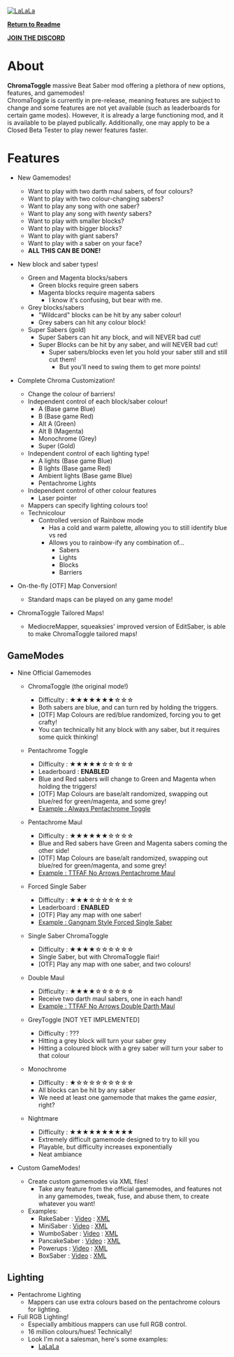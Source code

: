 [![LaLaLa](https://i.imgur.com/mIrrf39.png)](https://streamable.com/7ojl1)

**[Return to Readme](https://github.com/BinaryElement/ChromaToggle/blob/master/README.md)**

**[JOIN THE DISCORD](https://discord.gg/BBntx2e)**

# About
**ChromaToggle** massive Beat Saber mod offering a plethora of new options, features, and gamemodes!  
ChromaToggle is currently in pre-release, meaning features are subject to change and some features are not yet available (such as leaderboards for certain game modes).  However, it is already a large functioning mod, and it is available to be played publically.  Additionally, one may apply to be a Closed Beta Tester to play newer features faster.

# Features

* New Gamemodes!  
  * Want to play with two darth maul sabers, of four colours?
  * Want to play with two colour-changing sabers?
  * Want to play any song with one saber?
  * Want to play any song with *twenty* sabers?
  * Want to play with smaller blocks?
  * Want to play with bigger blocks?
  * Want to play with giant sabers?
  * Want to play with a saber on your face?
  * **ALL THIS CAN BE DONE!**
  

* New block and saber types!
  * Green and Magenta blocks/sabers
    * Green blocks require green sabers
    * Magenta blocks require magenta sabers
      * I know it's confusing, but bear with me.
  * Grey blocks/sabers
    * "Wildcard" blocks can be hit by any saber colour!
    * Grey sabers can hit any colour block!
  * Super Sabers (gold)
    * Super Sabers can hit any block, and will NEVER bad cut!
    * Super Blocks can be hit by any saber, and will NEVER bad cut!
      * Super sabers/blocks even let you hold your saber still and still cut them!
        * But you'll need to swing them to get more points!
        

* Complete Chroma Customization!
  * Change the colour of barriers!
  * Independent control of each block/saber colour!
    * A (Base game Blue)
    * B (Base game Red)
    * Alt A (Green)
    * Alt B (Magenta)
    * Monochrome (Grey)
    * Super (Gold)
  * Independent control of each lighting type!
    * A lights (Base game Blue)
    * B lights (Base game Red)
    * Ambient lights (Base game Blue)
    * Pentachrome Lights
  * Independent control of other colour features
    * Laser pointer
  * Mappers can specify lighting colours too!
  * Technicolour
    * Controlled version of Rainbow mode
      * Has a cold and warm palette, allowing you to still identify blue vs red
      * Allows you to rainbow-ify any combination of...
        * Sabers
        * Lights
        * Blocks
        * Barriers
        
        
* On-the-fly [OTF] Map Conversion!
  * Standard maps can be played on any game mode!
  
  
* ChromaToggle Tailored Maps!
  * MediocreMapper, squeaksies' improved version of EditSaber, is able to make ChromaToggle tailored maps!

## GameModes

* Nine Official Gamemodes
  * ChromaToggle (the original mode!) 
    * Difficulty : ★★★★★★★☆☆☆
    * Both sabers are blue, and can turn red by holding the triggers.
    * [OTF] Map Colours are red/blue randomized, forcing you to get crafty!
    * You can technically hit any block with any saber, but it requires some quick thinking!
    
  * Pentachrome Toggle  
    * Difficulty : ★★★★★☆☆☆☆☆
    * Leaderboard : **ENABLED**
    * Blue and Red sabers will change to Green and Magenta when holding the triggers!
    * [OTF] Map Colours are base/alt randomized, swapping out blue/red for green/magenta, and some grey!
    * [Example : Always Pentachrome Toggle](https://www.youtube.com/watch?v=cQ_qnVOb8B4)
    
  * Pentachrome Maul  
    * Difficulty : ★★★★★★☆☆☆☆
    * Blue and Red sabers have Green and Magenta sabers coming the other side!
    * [OTF] Map Colours are base/alt randomized, swapping out blue/red for green/magenta, and some grey!
    * [Example : TTFAF No Arrows Pentachrome Maul](https://www.youtube.com/watch?v=h0llELO-erw)
    
  * Forced Single Saber  
    * Difficulty : ★★★☆☆☆☆☆☆☆
    * Leaderboard : **ENABLED**
    * [OTF] Play any map with one saber!
    * [Example : Gangnam Style Forced Single Saber](https://www.youtube.com/watch?v=dQcIJ_nRhDQ)
    
  * Single Saber ChromaToggle  
    * Difficulty : ★★★★☆☆☆☆☆☆
    * Single Saber, but with ChromaToggle flair!
    * [OTF] Play any map with one saber, and two colours!
    
  * Double Maul  
    * Difficulty : ★★★★☆☆☆☆☆☆
    * Receive two darth maul sabers, one in each hand!
    * [Example : TTFAF No Arrows Double Darth Maul](https://www.youtube.com/watch?v=WB2s5mqe_1U)
    
  * GreyToggle [NOT YET IMPLEMENTED] 
    * Difficulty : ???
    * Hitting a grey block will turn your saber grey
    * Hitting a coloured block with a grey saber will turn your saber to that colour
    
  * Monochrome  
    * Difficulty : ★☆☆☆☆☆☆☆☆☆
    * All blocks can be hit by any saber
    * We need at least one gamemode that makes the game *easier*, right?
    
  * Nightmare  
    * Difficulty : ★★★★★★★★★★
    * Extremely difficult gamemode designed to try to kill you
    * Playable, but difficulty increases exponentially
    * Neat ambiance
  
* Custom GameModes!
  * Create custom gamemodes via XML files!
    * Take any feature from the official gamemodes, and features not in any gamemodes, tweak, fuse, and abuse them, to create whatever you want!
  * Examples: 
    * RakeSaber : [Video](https://www.youtube.com/watch?v=7zfpJ9sBh8o) : [XML](https://i.imgur.com/s85Xa.png) 
    * MiniSaber : [Video](https://www.youtube.com/watch?v=hhaXkiHBmqo) : [XML](https://i.imgur.com/s85Xa.png) 
    * WumboSaber : [Video](https://www.youtube.com/watch?v=8Un25GHiDsE) : [XML](https://i.imgur.com/s85Xa.png) 
    * PancakeSaber : [Video](https://www.youtube.com/watch?v=e00AEujraC0) : [XML](https://i.imgur.com/s85Xa.png) 
    * Powerups : [Video](https://www.youtube.com/watch?v=V97aXszQjeM) : [XML](https://i.imgur.com/s85Xa.png) 
    * BoxSaber : [Video](https://i.imgur.com/s85Xa.png) : [XML](https://i.imgur.com/s85Xa.png) 
      
  
## Lighting

* Pentachrome Lighting
  * Mappers can use extra colours based on the pentachrome colours for lighting.
* Full RGB Lighting!
  * Especially ambitious mappers can use full RGB control.
  * 16 million colours/hues!  Technically!
  * Look I'm not a salesman, here's some examples:
    * [LaLaLa](https://streamable.com/7ojl1)
